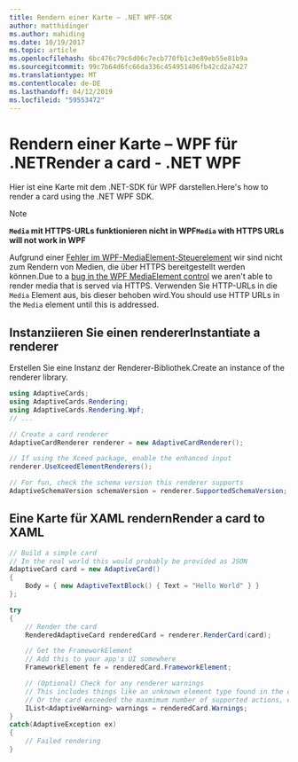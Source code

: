 ```yaml
---
title: Rendern einer Karte – .NET WPF-SDK
author: matthidinger
ms.author: mahiding
ms.date: 10/19/2017
ms.topic: article
ms.openlocfilehash: 6bc476c79c6d06c7ecb770fb1c3e89eb55e81b9a
ms.sourcegitcommit: 99c7b64d6fc66da336c454951406fb42cd2a7427
ms.translationtype: MT
ms.contentlocale: de-DE
ms.lasthandoff: 04/12/2019
ms.locfileid: "59553472"
---
```

# <a name="render-a-card---net-wpf"></a><span data-ttu-id="77869-102">Rendern einer Karte – WPF für .NET</span><span class="sxs-lookup"><span data-stu-id="77869-102">Render a card - .NET WPF</span></span>

<span data-ttu-id="77869-103">Hier ist eine Karte mit dem .NET-SDK für WPF darstellen.</span><span class="sxs-lookup"><span data-stu-id="77869-103">Here's how to render a card using the .NET WPF SDK.</span></span>

> [!NOTE]
> <span data-ttu-id="77869-104">**`Media` mit HTTPS-URLs funktionieren nicht in WPF**</span><span class="sxs-lookup"><span data-stu-id="77869-104">**`Media` with HTTPS URLs will not work in WPF**</span></span>
> 
> <span data-ttu-id="77869-105">Aufgrund einer [Fehler im WPF-MediaElement-Steuerelement](https://stackoverflow.com/questions/30702505/playing-media-from-https-site-in-media-element-throwing-null-reference-exception) wir sind nicht zum Rendern von Medien, die über HTTPS bereitgestellt werden können.</span><span class="sxs-lookup"><span data-stu-id="77869-105">Due to a [bug in the WPF MediaElement control](https://stackoverflow.com/questions/30702505/playing-media-from-https-site-in-media-element-throwing-null-reference-exception) we aren't able to render media that is served via HTTPS.</span></span> <span data-ttu-id="77869-106">Verwenden Sie HTTP-URLs in die `Media` Element aus, bis dieser behoben wird.</span><span class="sxs-lookup"><span data-stu-id="77869-106">You should use HTTP URLs in the `Media` element until this is addressed.</span></span>  

## <a name="instantiate-a-renderer"></a><span data-ttu-id="77869-107">Instanziieren Sie einen renderer</span><span class="sxs-lookup"><span data-stu-id="77869-107">Instantiate a renderer</span></span>

<span data-ttu-id="77869-108">Erstellen Sie eine Instanz der Renderer-Bibliothek.</span><span class="sxs-lookup"><span data-stu-id="77869-108">Create an instance of the renderer library.</span></span> 

```csharp
using AdaptiveCards;
using AdaptiveCards.Rendering;
using AdaptiveCards.Rendering.Wpf;
// ...

// Create a card renderer
AdaptiveCardRenderer renderer = new AdaptiveCardRenderer();

// If using the Xceed package, enable the enhanced input
renderer.UseXceedElementRenderers();

// For fun, check the schema version this renderer supports
AdaptiveSchemaVersion schemaVersion = renderer.SupportedSchemaVersion;
```

## <a name="render-a-card-to-xaml"></a><span data-ttu-id="77869-109">Eine Karte für XAML rendern</span><span class="sxs-lookup"><span data-stu-id="77869-109">Render a card to XAML</span></span>

```csharp
// Build a simple card
// In the real world this would probably be provided as JSON
AdaptiveCard card = new AdaptiveCard()
{
    Body = { new AdaptiveTextBlock() { Text = "Hello World" } }
};

try
{
    // Render the card
    RenderedAdaptiveCard renderedCard = renderer.RenderCard(card);

    // Get the FrameworkElement
    // Add this to your app's UI somewhere
    FrameworkElement fe = renderedCard.FrameworkElement;

    // (Optional) Check for any renderer warnings
    // This includes things like an unknown element type found in the card
    // Or the card exceeded the maxmimum number of supported actions, etc
    IList<AdaptiveWarning> warnings = renderedCard.Warnings;
}
catch(AdaptiveException ex)
{
    // Failed rendering
}
```


